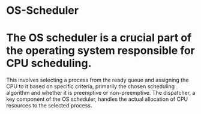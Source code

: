 # OS-Scheduler
# The OS scheduler is a crucial part of the operating system responsible for CPU scheduling.
This involves selecting a process from the ready queue and assigning the CPU to it based on
specific criteria, primarily the chosen scheduling algorithm and whether it is preemptive or
non-preemptive. The dispatcher, a key component of the OS scheduler, handles the actual
allocation of CPU resources to the selected process.
